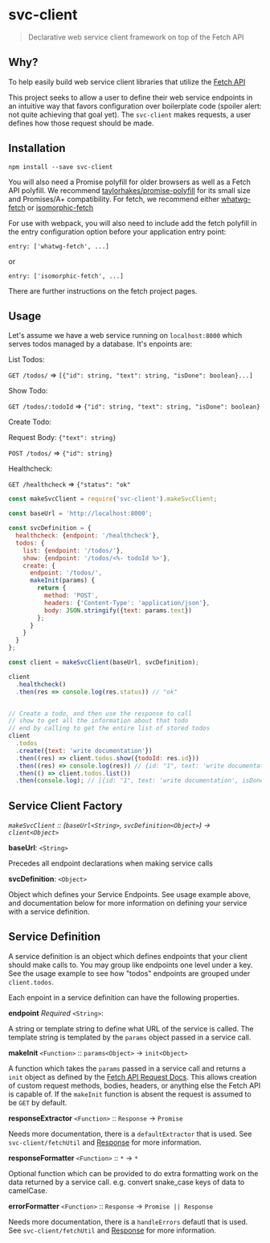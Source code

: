 # svc-client

> Declarative web service client framework on top of the Fetch API

## Why?

To help easily build web service client libraries that utilize the
[Fetch API](https://developer.mozilla.org/en-US/docs/Web/API/Fetch_API)

This project seeks to allow a user to define their web service endpoints
in an intuitive way that favors configuration over boilerplate code
(spoiler alert: not quite achieving that goal yet). The `svc-client` makes
requests, a user defines how those request should be made.

## Installation

```
npm install --save svc-client
```


You will also need a Promise polyfill for older browsers as well as a Fetch API
polyfill. We recommend [taylorhakes/promise-polyfill](https://github.com/taylorhakes/promise-polyfill)
for its small size and Promises/A+ compatibility. For fetch, we recommend either [whatwg-fetch](https://github.com/github/fetch)
or [isomorphic-fetch](https://github.com/matthew-andrews/isomorphic-fetch)

For use with webpack, you will also need to include add the fetch polyfill in the
entry configuration option before your application entry point:

```
entry: ['whatwg-fetch', ...]
```

or

```
entry: ['isomorphic-fetch', ...]
```

There are further instructions on the fetch project pages.

## Usage

Let's assume we have a web service running on `localhost:8000` which serves todos managed by a database.
It's enpoints are:

List Todos:

`GET /todos/` => `[{"id": string, "text": string, "isDone": boolean}...]`

Show Todo:

`GET /todos/:todoId` => `{"id": string, "text": string, "isDone": boolean}`

Create Todo:

Request Body: `{"text": string}`

`POST /todos/` => `{"id": string}`

Healthcheck:

`GET /healthcheck` => `{"status": "ok"`

```js
const makeSvcClient = require('svc-client').makeSvcClient;

const baseUrl = 'http://localhost:8000';

const svcDefinition = {
  healthcheck: {endpoint: '/healthcheck'},
  todos: {
    list: {endpoint: '/todos/'},
    show: {endpoint: '/todos/<%- todoId %>'},
    create: {
      endpoint: '/todos/',
      makeInit(params) {
        return {
          method: 'POST',
          headers: {'Content-Type': 'application/json'},
          body: JSON.stringify({text: params.text})
        };
      }
    }
  }
};

const client = makeSvcClient(baseUrl, svcDefinition);

client
  .healthcheck()
  .then(res => console.log(res.status)) // "ok"


// Create a todo, and then use the response to call
// show to get all the information about that todo
// end by calling to get the entire list of stored todos
client
  .todos
  .create({text: 'write documentation'})
  .then((res) => client.todos.show({todoId: res.id}))
  .then((res) => console.log(res)) // {id: "1", text: 'write documentation', isDone: false}
  .then(() => client.todos.list())
  .then(console.log); // [{id: "1", text: 'write documentation', isDone: false}, ...]
```

## Service Client Factory

*`makeSvcClient` :: (`baseUrl<String>`, `svcDefinition<Object>`) -> `client<Object>`*

**baseUrl**: `<String>`

Precedes all endpoint declarations when making service calls

**svcDefinition**: `<Object>`

Object which defines your Service Endpoints. See usage example above, and documentation below
for more information on defining your service with a service definition.

## Service Definition

A service definition is an object which defines endpoints that your client should make calls to.
You may group like endpoints one level under a key. See the usage example to see how "todos" endpoints
are grouped under `client.todos`.

Each enpoint in a service definition can have the following properties.

**endpoint** *Required* `<String>`:

A string or template string to define what URL of the service is called. The template string is templated by the `params` object passed in a service call.

**makeInit** `<Function>` :: `params<Object>` -> `init<Object>`

A function which takes the `params` passed in a service call and returns
a `init` object as defined by the [Fetch API Request Docs](https://developer.mozilla.org/en-US/docs/Web/API/Request/Request).
This allows creation of custom request methods, bodies, headers, or anything else the Fetch API is capable of.
If the `makeInit` function is absent the request is assumed to be `GET` by default.

**responseExtractor** `<Function>` :: `Response` -> `Promise`

Needs more documentation, there is a `defaultExtractor` that is used. See `svc-client/fetchUtil` and [Response](https://developer.mozilla.org/en-US/docs/Web/API/Response)
for more information.

**responseFormatter** `<Function>` :: `*` -> `*`

Optional function which can be provided to do extra formatting work on the data returned
by a service call. e.g. convert snake_case keys of data to camelCase.

**errorFormatter** `<Function>` :: `Response` -> `Promise || Response`

Needs more documentation, there is a `handleErrors` defautl that is used. See `svc-client/fetchUtil` and [Response](https://developer.mozilla.org/en-US/docs/Web/API/Response)
for more information.
